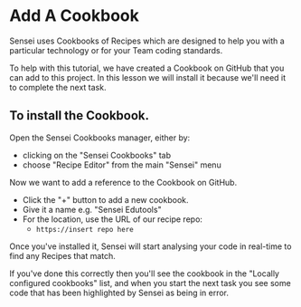 # Add A Cookbook

Sensei uses Cookbooks of Recipes which are designed to help you with a particular technology or for your Team coding standards.

To help with this tutorial, we have created a Cookbook on GitHub that you can add to this project. In this lesson we will install it because we'll need it to complete the next task.

## To install the Cookbook.

Open the Sensei Cookbooks manager, either by:

- clicking on the "Sensei Cookbooks" tab
- choose "Recipe Editor" from the main "Sensei" menu

Now we want to add a reference to the Cookbook on GitHub.

- Click the "+" button to add a new cookbook.
- Give it a name e.g. "Sensei Edutools"
- For the location, use the URL of our recipe repo:
    - `https://insert repo here`
  
Once you've installed it, Sensei will start analysing your code in real-time to find any Recipes that match.

If you've done this correctly then you'll see the cookbook in the "Locally configured cookbooks" list, and when you start the next task you see some code that has been highlighted by Sensei as being in error.
